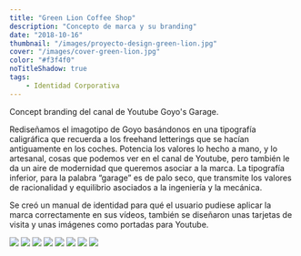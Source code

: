 ```yaml
---
title: "Green Lion Coffee Shop"
description: "Concepto de marca y su branding"
date: "2018-10-16"
thumbnail: "/images/proyecto-design-green-lion.jpg"
cover: "/images/cover-green-lion.jpg"
color: "#f3f4f0"
noTitleShadow: true
tags:
    - Identidad Corporativa
---
```


Concept branding del canal de Youtube Goyo's Garage.

Rediseñamos el imagotipo de Goyo basándonos en una tipografía caligráfica que recuerda a los freehand letterings que se hacían antiguamente en los coches. Potencia los  valores lo hecho a mano, y lo artesanal, cosas que podemos ver en el canal de Youtube, pero también le da un aire de modernidad que queremos asociar a la marca. La tipografía inferior, para la palabra “garage” es de palo seco, que transmite los valores de racionalidad y equilibrio asociados a la ingeniería y la mecánica.

Se creó un manual de identidad para qué el usuario pudiese aplicar la marca correctamente en sus vídeos, también se diseñaron unas tarjetas de visita y unas imágenes como portadas para Youtube.





<divide>

<hidden>
<img src="imagotipo-greenlion.jpg" />
</hidden>
<zoom-image src="imagotipo-greenlion.jpg"  alt='Imagotipo'></zoom-image>

<hidden>
<img src="sello-greenlion.jpg" />
</hidden>
<zoom-image src="sello-greenlion.jpg"  alt='Sello'></zoom-image>

</divide>
<hidden>
<img src="green-lion-senal.jpg" />
</hidden>
<zoom-image src="green-lion-senal.jpg" atl='Señal'></zoom-image>



<divide>

<hidden>
<img src="tarjetas-greenlion.jpg" />
</hidden>
<zoom-image src="tarjetas-greenlion.jpg"  alt='Tarjetas'></zoom-image>

<hidden>
<img src="tarjetasdetalle-greenlion.jpg" />
</hidden>
<zoom-image src="tarjetasdetalle-greenlion.jpg"  alt='Tarjetas'></zoom-image>

</divide>

<divide>
<hidden>
<img src="posavasos-greenlion.jpg" />
</hidden>
<zoom-image src="posavasos-greenlion.jpg"  alt='Posavasos'></zoom-image>

<hidden>
<img src="bolsa-greenlion.jpg" />
</hidden>
<zoom-image src="bolsa-greenlion.jpg"  alt='Bolsa'></zoom-image>

</divide>

<hidden>
<img src="carte-greenlionl.jpg" />
</hidden>
<zoom-image src="carte-greenlionl.jpg"  alt='Cartel'></zoom-image>
